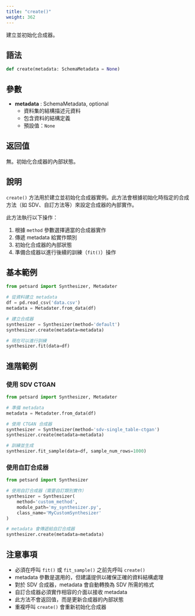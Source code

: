 ```yaml
---
title: "create()"
weight: 362
---
```


建立並初始化合成器。

## 語法

```python
def create(metadata: SchemaMetadata = None)
```

## 參數

- **metadata** : SchemaMetadata, optional
    - 資料集的結構描述元資料
    - 包含資料的結構定義
    - 預設值：`None`

## 返回值

無。初始化合成器的內部狀態。

## 說明

`create()` 方法用於建立並初始化合成器實例。此方法會根據初始化時指定的合成方法（如 SDV、自訂方法等）來設定合成器的內部實作。

此方法執行以下操作：
1. 根據 `method` 參數選擇適當的合成器實作
2. 傳遞 metadata 給實作類別
3. 初始化合成器的內部狀態
4. 準備合成器以進行後續的訓練（`fit()`）操作

## 基本範例

```python
from petsard import Synthesizer, Metadater

# 從資料建立 metadata
df = pd.read_csv('data.csv')
metadata = Metadater.from_data(df)

# 建立合成器
synthesizer = Synthesizer(method='default')
synthesizer.create(metadata=metadata)

# 現在可以進行訓練
synthesizer.fit(data=df)
```

## 進階範例

### 使用 SDV CTGAN

```python
from petsard import Synthesizer, Metadater

# 準備 metadata
metadata = Metadater.from_data(df)

# 使用 CTGAN 合成器
synthesizer = Synthesizer(method='sdv-single_table-ctgan')
synthesizer.create(metadata=metadata)

# 訓練並生成
synthesizer.fit_sample(data=df, sample_num_rows=1000)
```

### 使用自訂合成器

```python
from petsard import Synthesizer

# 使用自訂合成器（需要自訂類別實作）
synthesizer = Synthesizer(
    method='custom_method',
    module_path='my_synthesizer.py',
    class_name='MyCustomSynthesizer'
)

# metadata 會傳遞給自訂合成器
synthesizer.create(metadata=metadata)
```

## 注意事項

- 必須在呼叫 `fit()` 或 `fit_sample()` 之前先呼叫 `create()`
- metadata 參數是選用的，但建議提供以確保正確的資料結構處理
- 對於 SDV 合成器，metadata 會自動轉換為 SDV 所需的格式
- 自訂合成器必須實作相容的介面以接收 metadata
- 此方法不會返回值，而是更新合成器的內部狀態
- 重複呼叫 `create()` 會重新初始化合成器